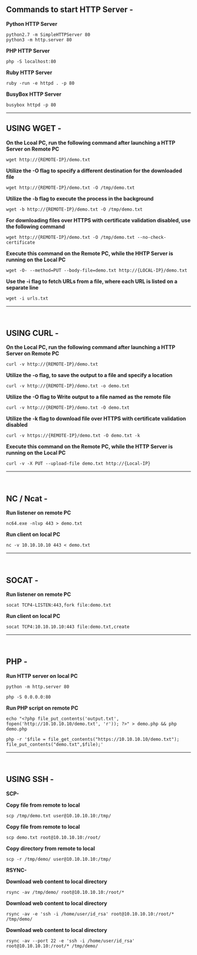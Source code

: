 Commands to start HTTP Server -
------------------------------------------------------------------------------------------------------------------

**Python HTTP Server**

    python2.7 -m SimpleHTTPServer 80
    python3 -m http.server 80

**PHP HTTP Server**

    php -S localhost:80

**Ruby HTTP Server**
    
    ruby -run -e httpd . -p 80
    
**BusyBox HTTP Server**

    busybox httpd -p 80
        
------------------------------------------------------------------------------------------------------------------
    
USING WGET -
------------------------------------------------------------------------------------------------------------------

**On the Lcoal PC, run the following command after launching a HTTP Server on Remote PC**
    
    wget http://{REMOTE-IP}/demo.txt

**Utilize the -O flag to specify a different destination for the downloaded file**
    
    wget http://{REMOTE-IP}/demo.txt -O /tmp/demo.txt


**Utilize the -b flag to execute the process in the background**
    
    wget -b http://{REMOTE-IP}/demo.txt -O /tmp/demo.txt

**For downloading files over HTTPS with certificate validation disabled, use the following command**
    
    wget http://{REMOTE-IP}/demo.txt -O /tmp/demo.txt --no-check-certificate

**Execute this command on the Remote PC, while the HHTP Server is running on the Local PC**

    wget -O- --method=PUT --body-file=demo.txt http://{LOCAL-IP}/demo.txt

**Use the -i flag to fetch URLs from a file, where each URL is listed on a separate line**

    wget -i urls.txt

------------------------------------------------------------------------------------------------------------------

</br>

USING CURL -
------------------------------------------------------------------------------------------------------------------

**On the Local PC, run the following command after launching a HTTP Server on Remote PC**
    
    curl -v http://{REMOTE-IP}/demo.txt

**Utilize the -o flag, to save the output to a file and specify a location**
    
    curl -v http://{REMOTE-IP}/demo.txt -o demo.txt

**Utilize the -O flag to Write output to a file named as the remote file**

    curl -v http://{REMOTE-IP}/demo.txt -O demo.txt

**Utilize the -k flag to download file over HTTPS with certificate validation disabled**
    
    curl -v https://{REMOTE-IP}/demo.txt -O demo.txt -k

**Execute this command on the Remote PC, while the HTTP Server is running on the Local PC**

    curl -v -X PUT --upload-file demo.txt http://{Local-IP}           
------------------------------------------------------------------------------------------------------------------

</br>

NC / Ncat -
------------------------------------------------------------------------------------------------------------------

**Run listener on remote PC**
    
    nc64.exe -nlvp 443 > demo.txt

**Run client on local PC**
    
    nc -v 10.10.10.10 443 < demo.txt
------------------------------------------------------------------------------------------------------------------

</br>

SOCAT -
------------------------------------------------------------------------------------------------------------------

**Run listener on remote PC**
    
    socat TCP4-LISTEN:443,fork file:demo.txt

**Run client on local PC**
    
    socat TCP4:10.10.10.10:443 file:demo.txt,create
------------------------------------------------------------------------------------------------------------------

</br>

PHP -
------------------------------------------------------------------------------------------------------------------

**Run HTTP server on local PC**
    
    python -m http.server 80

    php -S 0.0.0.0:80

**Run PHP script on remote PC**
    
    echo "<?php file_put_contents('output.txt', fopen('http://10.10.10.10/demo.txt', 'r')); ?>" > demo.php && php demo.php

    php -r '$file = file_get_contents("https://10.10.10.10/demo.txt"); file_put_contents("demo.txt",$file);'
------------------------------------------------------------------------------------------------------------------

</br>

USING SSH - 
------------------------------------------------------------------------------------------------------------------

**SCP-**

**Copy file from remote to local**
    
    scp /tmp/demo.txt user@10.10.10.10:/tmp/

**Copy file from remote to local**

    scp demo.txt root@10.10.10.10:/root/

**Copy directory from remote to local**

    scp -r /tmp/demo/ user@10.10.10.10:/tmp/

**RSYNC-**

**Download web content to local directory**
    
    rsync -av /tmp/demo/ root@10.10.10.10:/root/*

**Download web content to local directory**

    rsync -av -e 'ssh -i /home/user/id_rsa' root@10.10.10.10:/root/* /tmp/demo/

**Download web content to local directory**

    rsync -av --port 22 -e 'ssh -i /home/user/id_rsa' root@10.10.10.10:/root/* /tmp/demo/

